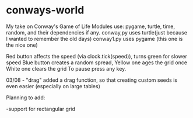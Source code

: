 # conways-world
My take on Conway's Game of Life
Modules use: pygame, turtle, time, random, and their dependencies if any.
conway,py uses turtle(just because I wanted to remember the old days)
conway1.py uses pygame (this one is the nice one)

Red button affects the speed (via clock.tick(speed)), turns green for slower speed
Blue button creates a random spread,
Yellow one ages the grid once
White one clears the grid
To pause press any key.

03/08 - "drag"
  added a drag function, so that creating custom seeds is even easier (especially on large tables)



Planning to add:

  -support for rectangular grid
